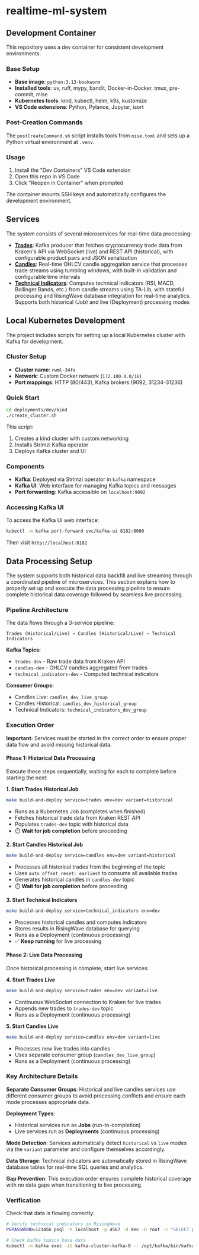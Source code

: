# realtime-ml-system

## Development Container

This repository uses a dev container for consistent development environments.

### Base Setup
- **Base image**: `python:3.13-bookworm`
- **Installed tools**: uv, ruff, mypy, bandit, Docker-in-Docker, tmux, pre-commit, mise
- **Kubernetes tools**: kind, kubectl, helm, k9s, kustomize
- **VS Code extensions**: Python, Pylance, Jupyter, isort

### Post-Creation Commands
The `postCreateCommand.sh` script installs tools from `mise.toml` and sets up a Python virtual environment at `.venv`.

### Usage
1. Install the "Dev Containers" VS Code extension
2. Open this repo in VS Code
3. Click "Reopen in Container" when prompted

The container mounts SSH keys and automatically configures the development environment.

## Services

The system consists of several microservices for real-time data processing:

- **[Trades](services/trades/README.md)**: Kafka producer that fetches cryptocurrency trade data from Kraken's API via WebSocket (live) and REST API (historical), with configurable product pairs and JSON serialization
- **[Candles](services/candles/README.md)**: Real-time OHLCV candle aggregation service that processes trade streams using tumbling windows, with built-in validation and configurable time intervals
- **[Technical Indicators](services/technical_indicators/README.md)**: Computes technical indicators (RSI, MACD, Bollinger Bands, etc.) from candle streams using TA-Lib, with stateful processing and RisingWave database integration for real-time analytics. Supports both historical (Job) and live (Deployment) processing modes

## Local Kubernetes Development

The project includes scripts for setting up a local Kubernetes cluster with Kafka for development.

### Cluster Setup
- **Cluster name**: `rwml-34fa`
- **Network**: Custom Docker network (`172.100.0.0/16`)
- **Port mappings**: HTTP (80/443), Kafka brokers (9092, 31234-31236)

### Quick Start
```bash
cd deployments/dev/kind
./create_cluster.sh
```

This script:
1. Creates a kind cluster with custom networking
2. Installs Strimzi Kafka operator
3. Deploys Kafka cluster and UI

### Components
- **Kafka**: Deployed via Strimzi operator in `kafka` namespace
- **Kafka UI**: Web interface for managing Kafka topics and messages
- **Port forwarding**: Kafka accessible on `localhost:9092`

### Accessing Kafka UI
To access the Kafka UI web interface:
```bash
kubectl -n kafka port-forward svc/kafka-ui 8182:8080
```
Then visit `http://localhost:8182`

## Data Processing Setup

The system supports both historical data backfill and live streaming through a coordinated pipeline of microservices. This section explains how to properly set up and execute the data processing pipeline to ensure complete historical data coverage followed by seamless live processing.

### Pipeline Architecture

The data flows through a 3-service pipeline:
```
Trades (Historical/Live) → Candles (Historical/Live) → Technical Indicators
```

**Kafka Topics:**
- `trades-dev` - Raw trade data from Kraken API
- `candles-dev` - OHLCV candles aggregated from trades  
- `technical_indicators-dev` - Computed technical indicators

**Consumer Groups:**
- Candles Live: `candles_dev_live_group`
- Candles Historical: `candles_dev_historical_group`  
- Technical Indicators: `technical_indicators_dev_group`

### Execution Order

**Important:** Services must be started in the correct order to ensure proper data flow and avoid missing historical data.

#### Phase 1: Historical Data Processing

Execute these steps sequentially, waiting for each to complete before starting the next:

**1. Start Trades Historical Job**
```bash
make build-and-deploy service=trades env=dev variant=historical
```
- Runs as a Kubernetes Job (completes when finished)
- Fetches historical trade data from Kraken REST API
- Populates `trades-dev` topic with historical data
- ⏱️ **Wait for job completion** before proceeding

**2. Start Candles Historical Job**  
```bash
make build-and-deploy service=candles env=dev variant=historical
```
- Processes all historical trades from the beginning of the topic
- Uses `auto_offset_reset: earliest` to consume all available trades
- Generates historical candles in `candles-dev` topic
- ⏱️ **Wait for job completion** before proceeding

**3. Start Technical Indicators**
```bash
make build-and-deploy service=technical_indicators env=dev
```
- Processes historical candles and computes indicators
- Stores results in RisingWave database for querying
- Runs as a Deployment (continuous processing)
- ✅ **Keep running** for live processing

#### Phase 2: Live Data Processing

Once historical processing is complete, start live services:

**4. Start Trades Live**
```bash
make build-and-deploy service=trades env=dev variant=live
```
- Continuous WebSocket connection to Kraken for live trades
- Appends new trades to `trades-dev` topic
- Runs as a Deployment (continuous processing)

**5. Start Candles Live**
```bash
make build-and-deploy service=candles env=dev variant=live  
```
- Processes new live trades into candles
- Uses separate consumer group (`candles_dev_live_group`)
- Runs as a Deployment (continuous processing)

### Key Architecture Details

**Separate Consumer Groups**: Historical and live candles services use different consumer groups to avoid processing conflicts and ensure each mode processes appropriate data.

**Deployment Types**: 
- Historical services run as **Jobs** (run-to-completion)
- Live services run as **Deployments** (continuous processing)

**Mode Detection**: Services automatically detect `historical` vs `live` modes via the `variant` parameter and configure themselves accordingly.

**Data Storage**: Technical indicators are automatically stored in RisingWave database tables for real-time SQL queries and analytics.

**Gap Prevention**: This execution order ensures complete historical coverage with no data gaps when transitioning to live processing.

### Verification

Check that data is flowing correctly:

```bash
# Verify technical indicators in RisingWave
PGPASSWORD=123456 psql -h localhost -p 4567 -d dev -U root -c "SELECT pair, close, rsi_14, window_start_ms, to_timestamp(window_start_ms / 1000) as time FROM technical_indicators ORDER BY window_start_ms DESC LIMIT 10;"

# Check Kafka topics have data
kubectl -n kafka exec -it kafka-cluster-kafka-0 -- /opt/kafka/bin/kafka-console-consumer.sh --bootstrap-server localhost:9092 --topic trades-dev --from-beginning --max-messages 5
```